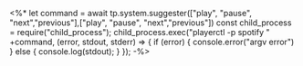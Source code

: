 <%*
let command  = await tp.system.suggester(["play", "pause", "next","previous"],["play", "pause", "next","previous"]) 
const child_process = require("child_process");
child_process.exec("playerctl -p spotify " +command, (error, stdout, stderr) => {
  if (error) {
    console.error("argv error")
  } else {
    console.log(stdout);
  }
});
-%>